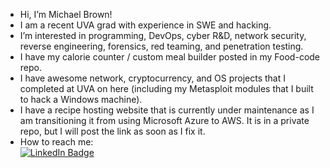 - Hi, I’m Michael Brown!
- I am a recent UVA grad with experience in SWE and hacking. 
- I’m interested in programming, DevOps, cyber R&D, network security, reverse engineering, forensics, red teaming, and penetration testing.
- I have my calorie counter / custom meal builder posted in my Food-code repo. 
- I have awesome network, cryptocurrency, and OS projects that I completed at UVA on here (including my Metasploit modules that I built to hack a Windows machine).
- I have a recipe hosting website that is currently under maintenance as I am transitioning it from using Microsoft Azure to AWS. It is in a private repo, but I will post the link as soon as I fix it. 
- How to reach me: <div id="badges"> <a href="https://www.linkedin.com/in/michael-brown-5042581a3/"> <img src="https://img.shields.io/badge/LinkedIn-blue?style=for-the-badge&logo=linkedin&logoColor=white" alt="LinkedIn Badge"/> </a> </div>
